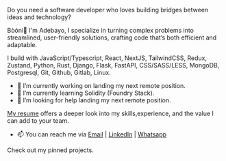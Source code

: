 Do you need a software developer who loves building bridges between ideas and technology? 

Bòóni👋 I'm Adebayo, I specialize in turning complex problems into streamlined, user-friendly solutions, crafting code that’s both efficient and adaptable.

I build with JavaScript/Typescript, React, NextJS, TailwindCSS, Redux, Zustand, Python, Rust, Django, Flask, FastAPI, CSS/SASS/LESS, MongoDB, Postgresql, Git, Github, Gitlab, Linux.

- 🔭 I’m currently working on landing my next remote position.
- 🌱 I’m currently learning Solidity (Foundry Stack).
- 🤔 I’m looking for help landing my next remote position.

[My resume](https://www.dropbox.com/scl/fi/vmy50ee5natztxvgjvqww/Adebayo_Olasunkanmi_Resume.pdf?rlkey=sm16nhy5d40aro1jkzipx8w6n&st=91df9vbk&dl=0) offers a deeper look into my skills,experience, and the value I can add to your team.

- 📫 You can reach me via [Email](abeebbade@gmail.com) | [LinkedIn](https://www.linkedin.com/in/shelldevme/) | [Whatsapp](https://wa.link/c4ij1u) 

Check out my pinned projects.
